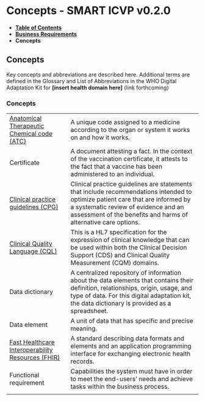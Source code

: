 # Concepts - SMART ICVP v0.2.0

* [**Table of Contents**](toc.md)
* [**Business Requirements**](business-requirements.md)
* **Concepts**

## Concepts

Key concepts and abbreviations are described here. Additional terms are defined in the Glossary and List of Abbreviations in the WHO Digital Adaptation Kit for **[insert health domain here]** (link forthcoming)

### Concepts

| | |
| :--- | :--- |
| [Anatomical Therapeutic Chemical code (ATC)](https://build.fhir.org/ig/HL7/fhir-ips/ValueSet-whoatc-uv-ips.html) | A unique code assigned to a medicine according to the organ or system it works on and how it works. |
| Certificate | A document attesting a fact. In the context of the vaccination certificate, it attests to the fact that a vaccine has been administered to an individual. |
| [Clinical practice guidelines (CPG)](http://hl7.org/fhir/uv/cpg/) | Clinical practice guidelines are statements that include recommendations intended to optimize patient care that are informed by a systematic review of evidence and an assessment of the benefits and harms of alternative care options. |
| [Clinical Quality Language (CQL)](https://cql.hl7.org/) | This is a HL7 specification for the expression of clinical knowledge that can be used within both the Clinical Decision Support (CDS) and Clinical Quality Measurement (CQM) domains. |
| Data dictionary | A centralized repository of information about the data elements that contains their definition, relationships, origin, usage, and type of data. For this digital adaptation kit, the data dictionary is provided as a spreadsheet. |
| Data element | A unit of data that has specific and precise meaning. |
| [Fast Healthcare Interoperability Resources (FHIR)](https://www.hl7.org/fhir/overview.html) | A standard describing data formats and elements and an application programming interface for exchanging electronic health records. |
| Functional requirement | Capabilities the system must have in order to meet the end-users’ needs and achieve tasks within the business process. |
| | |

